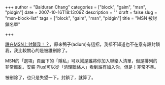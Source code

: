 +++
author = "Balduran Chang"
categories = ["block", "gaim", "msn", "pidgin"]
date = 2007-10-16T18:13:09Z
description = ""
draft = false
slug = "msn-block-list"
tags = ["block", "gaim", "msn", "pidgin"]
title = "MSN 被封鎖名單"

+++


[誰在MSN上封鎖我！？](http://jkgdark.blogspot.com/2007/10/msn.html "Blog Talk -~= 阿瑋有話說！: 誰在MSN上封鎖我！？")，原來鴨子(adium)有這招，我都不知道也不在意有誰封鎖我，我比較關心的是被誰刪除了。

MSN的「選項」頁面下的「隱私」可以減是誰將你加入聯絡人清單，但是排列的非常雜亂，安裝 Plus!可以從「清理聯絡人」看到誰有加入你，但是！非常不準。

被刪除了，也只是失望一下。封鎖了，就算了。

